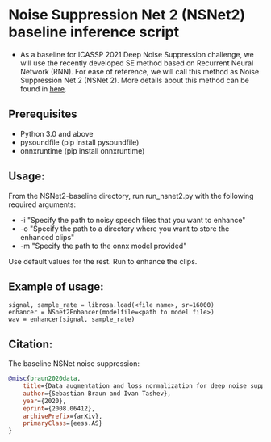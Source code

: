 # Noise Suppression Net 2 (NSNet2) baseline inference script

* As a baseline for ICASSP 2021 Deep Noise Suppression challenge, we will use the recently developed SE method based on Recurrent Neural Network (RNN). For ease of reference, we will call this method as Noise Suppression Net 2 (NSNet 2). More details about this method can be found in [here](https://arxiv.org/abs/2008.06412).


## Prerequisites
- Python 3.0 and above
- pysoundfile (pip install pysoundfile)
- onnxruntime (pip install onnxruntime)

## Usage:
From the NSNet2-baseline directory, run run_nsnet2.py with the following required arguments:
- -i "Specify the path to noisy speech files that you want to enhance"
- -o "Specify the path to a directory where you want to store the enhanced clips"
- -m "Specify the path to the onnx model provided"

Use default values for the rest. Run to enhance the clips.

## Example of usage:
```
signal, sample_rate = librosa.load(<file name>, sr=16000)
enhancer = NSnet2Enhancer(modelfile=<path to model file>)
wav = enhancer(signal, sample_rate)
```


## Citation:
The baseline NSNet noise suppression:<br />  
```BibTex
@misc{braun2020data,
    title={Data augmentation and loss normalization for deep noise suppression},
    author={Sebastian Braun and Ivan Tashev},
    year={2020},
    eprint={2008.06412},
    archivePrefix={arXiv},
    primaryClass={eess.AS}
}
```

